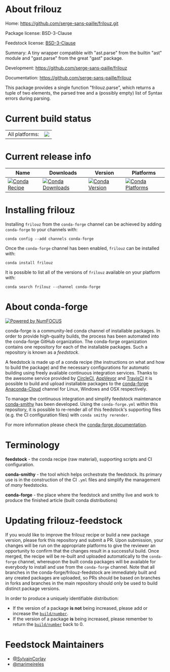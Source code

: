 About frilouz
=============

Home: https://github.com/serge-sans-paille/frilouz.git

Package license: BSD-3-Clause

Feedstock license: [BSD-3-Clause](https://github.com/conda-forge/frilouz-feedstock/blob/master/LICENSE.txt)

Summary: A tiny wrapper compatible with "ast.parse" from the builtin "ast" module and "gast.parse" from the great "gast" package.

Development: https://github.com/serge-sans-paille/frilouz

Documentation: https://github.com/serge-sans-paille/frilouz

This package provides a single function "frilouz.parse", which returns
a tuple of two elements, the parsed tree and a (possibly empty) list
of Syntax errors during parsing.


Current build status
====================


<table><tr><td>All platforms:</td>
    <td>
      <a href="https://dev.azure.com/conda-forge/feedstock-builds/_build/latest?definitionId=11967&branchName=master">
        <img src="https://dev.azure.com/conda-forge/feedstock-builds/_apis/build/status/frilouz-feedstock?branchName=master">
      </a>
    </td>
  </tr>
</table>

Current release info
====================

| Name | Downloads | Version | Platforms |
| --- | --- | --- | --- |
| [![Conda Recipe](https://img.shields.io/badge/recipe-frilouz-green.svg)](https://anaconda.org/conda-forge/frilouz) | [![Conda Downloads](https://img.shields.io/conda/dn/conda-forge/frilouz.svg)](https://anaconda.org/conda-forge/frilouz) | [![Conda Version](https://img.shields.io/conda/vn/conda-forge/frilouz.svg)](https://anaconda.org/conda-forge/frilouz) | [![Conda Platforms](https://img.shields.io/conda/pn/conda-forge/frilouz.svg)](https://anaconda.org/conda-forge/frilouz) |

Installing frilouz
==================

Installing `frilouz` from the `conda-forge` channel can be achieved by adding `conda-forge` to your channels with:

```
conda config --add channels conda-forge
```

Once the `conda-forge` channel has been enabled, `frilouz` can be installed with:

```
conda install frilouz
```

It is possible to list all of the versions of `frilouz` available on your platform with:

```
conda search frilouz --channel conda-forge
```


About conda-forge
=================

[![Powered by NumFOCUS](https://img.shields.io/badge/powered%20by-NumFOCUS-orange.svg?style=flat&colorA=E1523D&colorB=007D8A)](http://numfocus.org)

conda-forge is a community-led conda channel of installable packages.
In order to provide high-quality builds, the process has been automated into the
conda-forge GitHub organization. The conda-forge organization contains one repository
for each of the installable packages. Such a repository is known as a *feedstock*.

A feedstock is made up of a conda recipe (the instructions on what and how to build
the package) and the necessary configurations for automatic building using freely
available continuous integration services. Thanks to the awesome service provided by
[CircleCI](https://circleci.com/), [AppVeyor](https://www.appveyor.com/)
and [TravisCI](https://travis-ci.com/) it is possible to build and upload installable
packages to the [conda-forge](https://anaconda.org/conda-forge)
[Anaconda-Cloud](https://anaconda.org/) channel for Linux, Windows and OSX respectively.

To manage the continuous integration and simplify feedstock maintenance
[conda-smithy](https://github.com/conda-forge/conda-smithy) has been developed.
Using the ``conda-forge.yml`` within this repository, it is possible to re-render all of
this feedstock's supporting files (e.g. the CI configuration files) with ``conda smithy rerender``.

For more information please check the [conda-forge documentation](https://conda-forge.org/docs/).

Terminology
===========

**feedstock** - the conda recipe (raw material), supporting scripts and CI configuration.

**conda-smithy** - the tool which helps orchestrate the feedstock.
                   Its primary use is in the construction of the CI ``.yml`` files
                   and simplify the management of *many* feedstocks.

**conda-forge** - the place where the feedstock and smithy live and work to
                  produce the finished article (built conda distributions)


Updating frilouz-feedstock
==========================

If you would like to improve the frilouz recipe or build a new
package version, please fork this repository and submit a PR. Upon submission,
your changes will be run on the appropriate platforms to give the reviewer an
opportunity to confirm that the changes result in a successful build. Once
merged, the recipe will be re-built and uploaded automatically to the
`conda-forge` channel, whereupon the built conda packages will be available for
everybody to install and use from the `conda-forge` channel.
Note that all branches in the conda-forge/frilouz-feedstock are
immediately built and any created packages are uploaded, so PRs should be based
on branches in forks and branches in the main repository should only be used to
build distinct package versions.

In order to produce a uniquely identifiable distribution:
 * If the version of a package **is not** being increased, please add or increase
   the [``build/number``](https://conda.io/docs/user-guide/tasks/build-packages/define-metadata.html#build-number-and-string).
 * If the version of a package **is** being increased, please remember to return
   the [``build/number``](https://conda.io/docs/user-guide/tasks/build-packages/define-metadata.html#build-number-and-string)
   back to 0.

Feedstock Maintainers
=====================

* [@SylvainCorlay](https://github.com/SylvainCorlay/)
* [@marimeireles](https://github.com/marimeireles/)

